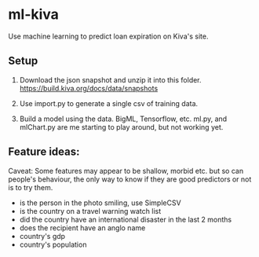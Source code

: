 # ml-kiva
Use machine learning to predict loan expiration on Kiva's site.


## Setup

1. Download the json snapshot and unzip it into this folder. https://build.kiva.org/docs/data/snapshots

2. Use import.py to generate a single csv of training data.

3. Build a model using the data. BigML, Tensorflow, etc.
ml.py, and mlChart.py are me starting to play around, but not working yet.


## Feature ideas: 

Caveat: Some features may appear to be shallow, morbid etc. but so can people's behaviour, the only way to know if they are good predictors or not is to try them.

- is the person in the photo smiling, use SimpleCSV
- is the country on a travel warning watch list
- did the country have an international disaster in the last 2 months
- does the recipient have an anglo name
- country's gdp
- country's population
